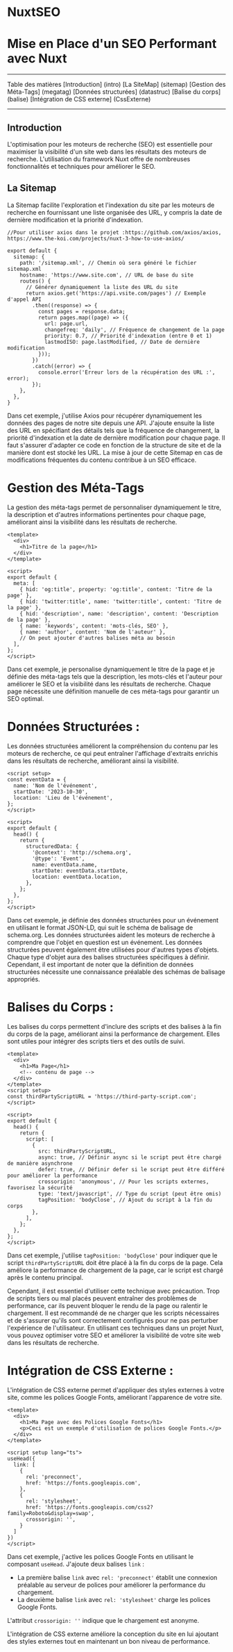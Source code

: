 # NuxtSEO

# Mise en Place d'un SEO Performant avec Nuxt

*******
Table des matières
[Introduction] (intro)
[La SiteMap] (sitemap)
[Gestion des Méta-Tags] (megatag)
[Données structurées] (datastruc)
[Balise du corps] (balise)
[Intégration de CSS externe] (CssExterne)

*******
<div id='intro'/>  
  
## Introduction
  
L'optimisation pour les moteurs de recherche (SEO) est essentielle pour maximiser la visibilité d'un site web dans les résultats des moteurs de recherche. L'utilisation du framework Nuxt offre de nombreuses fonctionnalités et techniques pour améliorer le SEO.
<div id='sitemap'/>  
  
## La Sitemap

La Sitemap facilite l'exploration et l'indexation du site par les moteurs de recherche en fournissant une liste organisée des URL, y compris la date de dernière modification et la priorité d'indexation.

```
//Pour utiliser axios dans le projet :https://github.com/axios/axios,  https://www.the-koi.com/projects/nuxt-3-how-to-use-axios/

export default {
  sitemap: {
    path: '/sitemap.xml', // Chemin où sera généré le fichier sitemap.xml
    hostname: 'https://www.site.com', // URL de base du site
    routes() {
      // Générer dynamiquement la liste des URL du site
      return axios.get('https://api.vsite.com/pages') // Exemple d'appel API
        .then((response) => {
          const pages = response.data;
          return pages.map((page) => ({
            url: page.url,
            changefreq: 'daily', // Fréquence de changement de la page
            priority: 0.7, // Priorité d'indexation (entre 0 et 1)
            lastmodISO: page.lastModified, // Date de dernière modification
          }));
        })
        .catch((error) => {
          console.error('Erreur lors de la récupération des URL :', error);
        });
    },
  },
}
```

Dans cet exemple, j'utilise Axios pour récupérer dynamiquement les données des pages de notre site depuis une API. J'ajoute ensuite la liste des URL en spécifiant des détails tels que la fréquence de changement, la priorité d'indexation et la date de dernière modification pour chaque page.
Il faut s'assurer d'adapter ce code en fonction de la structure de site et de la manière dont est stocké les URL. La mise à jour de cette Sitemap en cas de modifications fréquentes du contenu contribue à un SEO efficace.

<div id='megatag'/>  

# Gestion des Méta-Tags 

La gestion des méta-tags permet de personnaliser dynamiquement le titre, la description et d'autres informations pertinentes pour chaque page, améliorant ainsi la visibilité dans les résultats de recherche.

```
<template>
  <div>
    <h1>Titre de la page</h1>
  </div>
</template>

<script>
export default {
  meta: [
    { hid: 'og:title', property: 'og:title', content: 'Titre de la page' },
    { hid: 'twitter:title', name: 'twitter:title', content: 'Titre de la page' },
    { hid: 'description', name: 'description', content: 'Description de la page' },
    { name: 'keywords', content: 'mots-clés, SEO' },
    { name: 'author', content: 'Nom de l'auteur' },
    // On peut ajouter d'autres balises méta au besoin
  ],
};
</script>
```
Dans cet exemple, je personalise dynamiquement le titre de la page et je définie des méta-tags tels que la description, les mots-clés et l'auteur pour améliorer le SEO et la visibilité dans les résultats de recherche. Chaque page nécessite une définition manuelle de ces méta-tags pour garantir un SEO optimal.

<div id='datastruc'/> 

# Données Structurées :

Les données structurées améliorent la compréhension du contenu par les moteurs de recherche, ce qui peut entraîner l'affichage d'extraits enrichis dans les résultats de recherche, améliorant ainsi la visibilité.

```
<script setup>
const eventData = {
  name: 'Nom de l'événement',
  startDate: '2023-10-30',
  location: 'Lieu de l'événement',
};
</script>

<script>
export default {
  head() {
    return {
      structuredData: {
        '@context': 'http://schema.org',
        '@type': 'Event',
        name: eventData.name,
        startDate: eventData.startDate,
        location: eventData.location,
      },
    };
  },
};
</script>
```
Dans cet exemple, je définie des données structurées pour un événement en utilisant le format JSON-LD, qui suit le schéma de balisage de schema.org. Les données structurées aident les moteurs de recherche à comprendre que l'objet en question est un événement.
Les données structurées peuvent également être utilisées pour d'autres types d'objets. Chaque type d'objet aura des balises structurées spécifiques à définir. Cependant, il est important de noter que la définition de données structurées nécessite une connaissance préalable des schémas de balisage appropriés.

<div id='balise'/> 

# Balises du Corps :

Les balises du corps permettent d'inclure des scripts et des balises à la fin du corps de la page, améliorant ainsi la performance de chargement. Elles sont utiles pour intégrer des scripts tiers et des outils de suivi.

```
<template>
  <div>
    <h1>Ma Page</h1>
    <!-- contenu de page -->
  </div>
</template>
<script setup>
const thirdPartyScriptURL = 'https://third-party-script.com';
</script>

<script>
export default {
  head() {
    return {
      script: [
        {
          src: thirdPartyScriptURL,
          async: true, // Définir async si le script peut être chargé de manière asynchrone
          defer: true, // Définir defer si le script peut être différé pour améliorer la performance
          crossorigin: 'anonymous', // Pour les scripts externes, favorisez la sécurité
          type: 'text/javascript', // Type du script (peut être omis)
          tagPosition: 'bodyClose', // Ajout du script à la fin du corps
        },
      ],
    };
  },
};
</script>
```

Dans cet exemple, j'utilise `tagPosition: 'bodyClose'` pour indiquer que le script `thirdPartyScriptURL` doit être placé à la fin du corps de la page. Cela améliore la performance de chargement de la page, car le script est chargé après le contenu principal.

Cependant, il est essentiel d'utiliser cette technique avec précaution. Trop de scripts tiers ou mal placés peuvent entraîner des problèmes de performance, car ils peuvent bloquer le rendu de la page ou ralentir le chargement. Il est recommandé de ne charger que les scripts nécessaires et de s'assurer qu'ils sont correctement configurés pour ne pas perturber l'expérience de l'utilisateur.
En utilisant ces techniques dans un projet Nuxt, vous pouvez optimiser votre SEO et améliorer la visibilité de votre site web dans les résultats de recherche.

<div id='CssExterne'/> 
  
# Intégration de CSS Externe :

L'intégration de CSS externe permet d'appliquer des styles externes à votre site, comme les polices Google Fonts, améliorant l'apparence de votre site.

```
<template>
  <div>
    <h1>Ma Page avec des Polices Google Fonts</h1>
    <p>Ceci est un exemple d'utilisation de polices Google Fonts.</p>
  </div>
</template>

<script setup lang="ts">
useHead({
  link: [
    {
      rel: 'preconnect',
      href: 'https://fonts.googleapis.com',
    },
    {
      rel: 'stylesheet',
      href: 'https://fonts.googleapis.com/css2?family=Roboto&display=swap',
      crossorigin: '',
    }
  ]
})
</script>
```

Dans cet exemple, j'active les polices Google Fonts en utilisant le composant `useHead`. J'ajoute deux balises `link` :

- La première balise `link` avec `rel: 'preconnect'` établit une connexion préalable au serveur de polices pour améliorer la performance du chargement.
- La deuxième balise `link` avec `rel: 'stylesheet'` charge les polices Google Fonts.

L'attribut `crossorigin: ''` indique que le chargement est anonyme.

L'intégration de CSS externe améliore la conception du site en lui ajoutant des styles externes tout en maintenant un bon niveau de performance.
